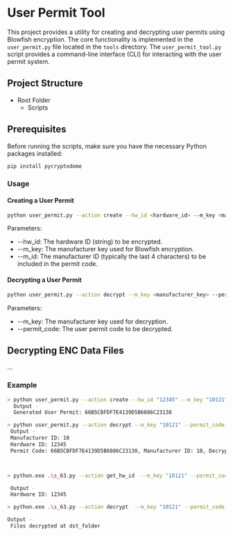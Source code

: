 # User Permit Tool

This project provides a utility for creating and decrypting user permits using Blowfish encryption. The core functionality is implemented in the `user_permit.py` file located in the `tools` directory. The `user_permit_tool.py` script provides a command-line interface (CLI) for interacting with the user permit system.

## Project Structure

- Root Folder 
    - Scripts


## Prerequisites

Before running the scripts, make sure you have the necessary Python packages installed:

```bash
pip install pycryptodome
```


### Usage

#### Creating a User Permit

```bash
python user_permit.py --action create --hw_id <hardware_id> --m_key <manufacturer_key> --m_id <manufacturer_id>
```

Parameters:
- --hw_id: The hardware ID (string) to be encrypted.
- --m_key: The manufacturer key used for Blowfish encryption.
- --m_id: The manufacturer ID (typically the last 4 characters) to be included in the permit code.

#### Decrypting a User Permit

```bash
python user_permit.py --action decrypt --m_key <manufacturer_key> --permit_code <user_permit_code>
```

Parameters:

- --m_key: The manufacturer key used for decryption.
- --permit_code: The user permit code to be decrypted.


## Decrypting ENC Data Files
...




### Example 

```bash
> python user_permit.py --action create --hw_id "12345" --m_key "10121" --m_id "10"
  Output -
  Generated User Permit: 66B5CBFDF7E4139D5B6086C23130

> python user_permit.py --action decrypt --m_key "10121" --permit_code "66B5CBFDF7E4139D5B6086C23130"
 Output -
 Manufacturer ID: 10
 Hardware ID: 12345
 Permit Code: 66B5CBFDF7E4139D5B6086C23130, Manufacturer ID: 10, Decrypted Hardware ID: 12345



> python.exe .\s_63.py --action get_hw_id  --m_key "10121" --permit_code "66B5CBFDF7E4139D5B6086C23130"   

 Output -
 Hardware ID: 12345  

> python.exe .\s_63.py --action decrypt  --m_key "10121" --permit_code "66B5CBFDF7E4139D5B6086C23130" --source_folder "Path_to_encrypted_data" --dst_folder  "path for decrypted output"

Output -
 Files decrypted at dst_folder


